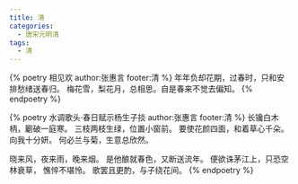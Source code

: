 ```yaml
---
title: 清
categories:
  - 唐宋元明清
tags:
  - 清
---
```


<!-- more -->

{% poetry 相见欢 author:张惠言 footer:清 %}
年年负却花期，过春时，只和安排愁绪送春归。
梅花雪，梨花月，总相思。自是春来不觉去偏知。
{% endpoetry %}

{% poetry 水调歌头·春日赋示杨生子掞 author:张惠言 footer:清 %}
长镵白木柄，劚破一庭寒。
三枝两枝生绿，位置小窗前。
要使花颜四面，和着草心千朵。
向我十分妍。
何必兰与菊，生意总欣然。

晓来风，夜来雨，晚来烟。
是他酿就春色，又断送流年。
便欲诛茅江上，只恐空林衰草，
憔悴不堪怜。
歌罢且更酌，与子绕花间。
{% endpoetry %}